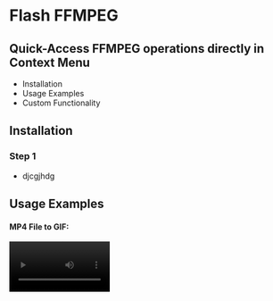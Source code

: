 # Flash FFMPEG
## Quick-Access FFMPEG operations directly in Context Menu 

* Installation
* Usage Examples
* Custom Functionality

## Installation
### Step 1
* djcgjhdg

## Usage Examples
#### MP4 File to GIF:
<video src='demo_media/batch_mp4_to_gif.webm.mov' width=180/>

#### Extract Frames form MP4:
demo_media/batch_mp4_to_gif.webm.mov

#### Compile Frames to MP4:
demo_media/batch_mp4_to_gif.webm.mov

#### Downsample MP4
demo_media/batch_mp4_to_gif.webm.mov

#### Batch Processing: